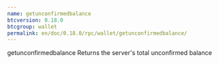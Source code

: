 ```yaml
---
name: getunconfirmedbalance
btcversion: 0.18.0
btcgroup: wallet
permalink: en/doc/0.18.0/rpc/wallet/getunconfirmedbalance/
---
```


getunconfirmedbalance
Returns the server's total unconfirmed balance


